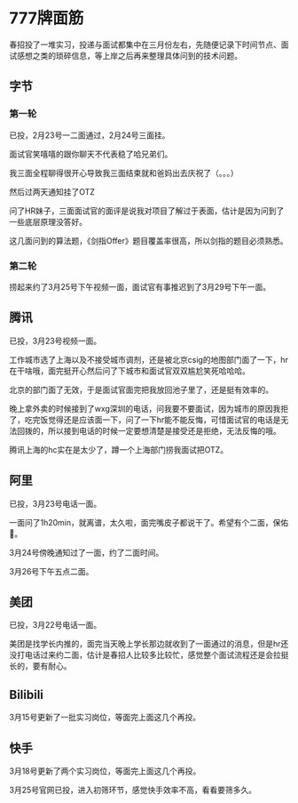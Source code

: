# 777牌面筋

春招投了一堆实习，投递与面试都集中在三月份左右，先随便记录下时间节点、面试感想之类的琐碎信息，等上岸之后再来整理具体问到的技术问题。

## 字节

### 第一轮

已投，2月23号一二面通过，2月24号三面挂。

面试官笑嘻嘻的跟你聊天不代表稳了哈兄弟们。

我三面全程聊得很开心导致我三面结束就和爸妈出去庆祝了（。。。）

然后过两天通知挂了OTZ

问了HR妹子，三面面试官的面评是说我对项目了解过于表面，估计是因为问到了一些底层原理没答好。

这几面问到的算法题，《剑指Offer》题目覆盖率很高，所以剑指的题目必须熟悉。

### 第二轮

捞起来约了3月25号下午视频一面，面试官有事推迟到了3月29号下午一面。

## 腾讯

已投，3月23号视频一面。

工作城市选了上海以及不接受城市调剂，还是被北京csig的地图部门面了一下，hr在干啥哦，面完挺开心然后问了下城市和面试官双双尴尬笑死哈哈哈。

北京的部门面了无效，于是面试官面完把我放回池子里了，还是挺有效率的。

晚上拿外卖的时候接到了wxg深圳的电话，问我要不要面试，因为城市的原因我拒了，吃完饭觉得还是应该面一下，问了一下hr能不能反悔，可惜面试官的电话是无法回拨的，所以接到电话的时候一定要想清楚是接受还是拒绝，无法反悔的哦。

腾讯上海的hc实在是太少了，蹲一个上海部门捞我面试把OTZ。

## 阿里

已投，3月23号电话一面。

一面问了1h20min，就离谱，太久啦，面完嘴皮子都说干了。希望有个二面，保佑🙏。

3月24号傍晚通知过了一面，约了二面时间。

3月26号下午五点二面。

## 美团

已投，3月22号电话一面。

美团是找学长内推的，面完当天晚上学长那边就收到了一面通过的消息，但是hr还没打电话过来约二面，估计是春招人比较多比较忙，感觉整个面试流程还是会拉挺长的，要有耐心。

## Bilibili

3月15号更新了一批实习岗位，等面完上面这几个再投。

## 快手

3月18号更新了两个实习岗位，等面完上面这几个再投。

3月25号官网已投，进入初筛环节，感觉快手效率不高，看看要筛多久。

